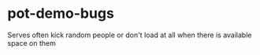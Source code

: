 # pot-demo-bugs

Serves often kick random people or don't load at all when there is available space on them
